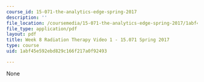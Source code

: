 ```yaml
---
course_id: 15-071-the-analytics-edge-spring-2017
description: ''
file_location: /coursemedia/15-071-the-analytics-edge-spring-2017/1abf45e592ebd829c166f217a0f92493_MIT15_071S17_Unit8_RadiationTherapy.pdf
file_type: application/pdf
layout: pdf
title: Week 8 Radiation Therapy Video 1 - 15.071 Spring 2017
type: course
uid: 1abf45e592ebd829c166f217a0f92493

---
```

None